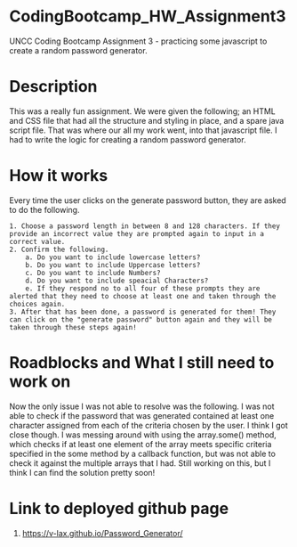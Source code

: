 # CodingBootcamp_HW_Assignment3
UNCC Coding Bootcamp Assignment 3 - practicing some javascript to create a random password generator.

# Description 
This was a really fun assignment. We were given the following; an HTML and CSS file that had all the structure and styling in place, and a spare java script file. That was where our all my work went, into that javascript file. I had to write the logic for creating a random password generator.

# How it works
Every time the user clicks on the generate password button, they are asked to do the following.
    
    1. Choose a password length in between 8 and 128 characters. If they provide an incorrect value they are prompted again to input in a correct value. 
    2. Confirm the following.
        a. Do you want to include lowercase letters?
        b. Do you want to include Uppercase letters?
        c. Do you want to include Numbers?
        d. Do you want to include speacial Characters? 
        e. If they respond no to all four of these prompts they are alerted that they need to choose at least one and taken through the choices again. 
    3. After that has been done, a password is generated for them! They can click on the "generate password" button again and they will be taken through these steps again!

# Roadblocks and What I still need to work on

Now the only issue I was not able to resolve was the following. I was not able to check if the password that was generated contained at least one character assigned from each of the criteria chosen by the user. I think I got close though. I was messing around with using the array.some() method, which checks if at least one element of the array meets specific criteria specified in the some method by a callback function, but was not able to check it against the multiple arrays that I had. Still working on this, but I think I can find the solution pretty soon! 

# Link to deployed github page
1. https://v-lax.github.io/Password_Generator/
